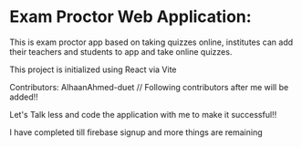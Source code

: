# Exam Proctor Web Application:

This is exam proctor app based on taking quizzes online, institutes can add their teachers and students to app and take online quizzes.

This project is initialized using React via Vite

Contributors:
AlhaanAhmed-duet
// Following contributors after me will be added!!

Let's Talk less and code the application with me to make it successful!!

I have completed till firebase signup and more things are remaining
